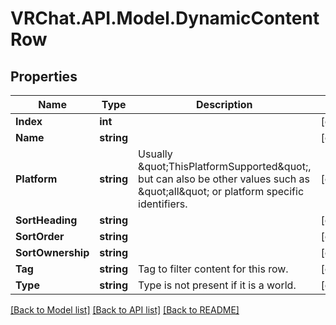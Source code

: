 # VRChat.API.Model.DynamicContentRow

## Properties

Name | Type | Description | Notes
------------ | ------------- | ------------- | -------------
**Index** | **int** |  | [optional] 
**Name** | **string** |  | [optional] 
**Platform** | **string** | Usually \&quot;ThisPlatformSupported\&quot;, but can also be other values such as \&quot;all\&quot; or platform specific identifiers. | [optional] 
**SortHeading** | **string** |  | [optional] 
**SortOrder** | **string** |  | [optional] 
**SortOwnership** | **string** |  | [optional] 
**Tag** | **string** | Tag to filter content for this row. | [optional] 
**Type** | **string** | Type is not present if it is a world. | [optional] 

[[Back to Model list]](../README.md#documentation-for-models) [[Back to API list]](../README.md#documentation-for-api-endpoints) [[Back to README]](../README.md)

